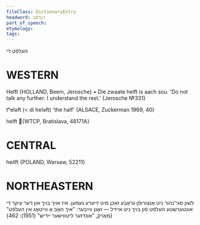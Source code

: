 ```yaml
---
fileClass: DictionaryEntry
headword: העלפֿט
part_of_speech: 
etymology: 
tags: 
---
```

העלפֿט
די

WESTERN
========

Helft {HOLLAND, Beem, Jerosche}
	•	Die zwaate helft is aach sou. 'Do not talk any further: I understand the rest.' {Jerosche №331}

tʰeləft (< di heləft) 'the half' {ALSACE, Zuckerman 1969, 40}

helft {WTCP, Bratislava, 48171A} 

CENTRAL
========

heʎft {POLAND, Warsaw, 52211}

NORTHEASTERN
==============

לשון סגי־נהור ניט אָנצורופֿן גראָבע זאַכן מיט זייערע נעמען. איז אויך בויך און דער עיקר די אונטערשטע העלפֿט פֿון בויך ניט איידל — זאָגן ווײַבער: "איך האָב אַ ווייטאָג אין העלפֿט"
{מאַרק, "אונדזער ליטווישער ייִדיש" (1951): 462}
